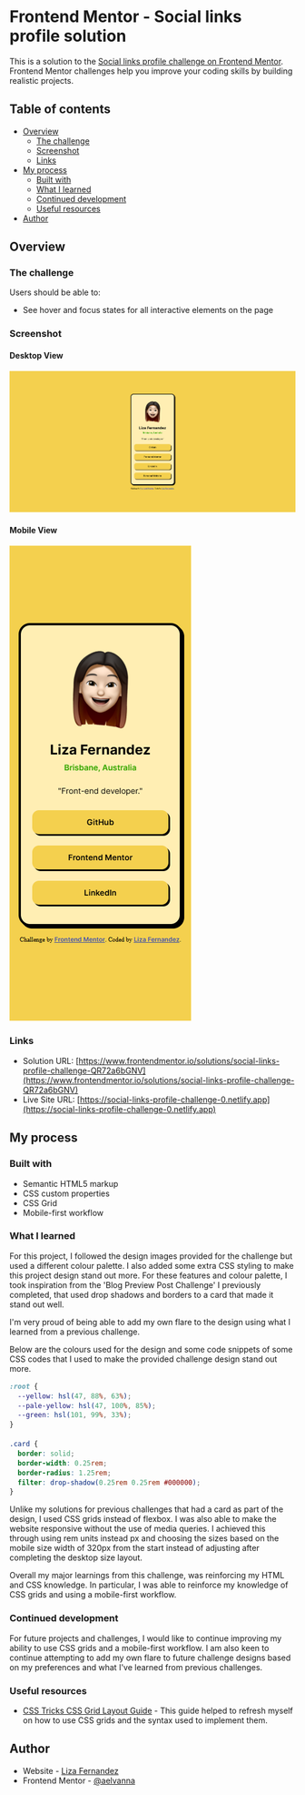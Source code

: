 # Frontend Mentor - Social links profile solution

This is a solution to the [Social links profile challenge on Frontend Mentor](https://www.frontendmentor.io/challenges/social-links-profile-UG32l9m6dQ). Frontend Mentor challenges help you improve your coding skills by building realistic projects.

## Table of contents

- [Overview](#overview)
  - [The challenge](#the-challenge)
  - [Screenshot](#screenshot)
  - [Links](#links)
- [My process](#my-process)
  - [Built with](#built-with)
  - [What I learned](#what-i-learned)
  - [Continued development](#continued-development)
  - [Useful resources](#useful-resources)
- [Author](#author)

## Overview

### The challenge

Users should be able to:

- See hover and focus states for all interactive elements on the page

### Screenshot

#### Desktop View

![Desktop View](./desktop-preview.png)

#### Mobile View

![Mobile View](./mobile-preview.png)

### Links

- Solution URL: [https://www.frontendmentor.io/solutions/social-links-profile-challenge-QR72a6bGNV](https://www.frontendmentor.io/solutions/social-links-profile-challenge-QR72a6bGNV)
- Live Site URL: [https://social-links-profile-challenge-0.netlify.app](https://social-links-profile-challenge-0.netlify.app)

## My process

### Built with

- Semantic HTML5 markup
- CSS custom properties
- CSS Grid
- Mobile-first workflow

### What I learned

For this project, I followed the design images provided for the challenge but used a different colour palette. I also added some extra CSS styling to make this project design stand out more. For these features and colour palette, I took inspiration from the 'Blog Preview Post Challenge' I previously completed, that used drop shadows and borders to a card that made it stand out well.

I'm very proud of being able to add my own flare to the design using what I learned from a previous challenge.

Below are the colours used for the design and some code snippets of some CSS codes that I used to make the provided challenge design stand out more.

```css
:root {
  --yellow: hsl(47, 88%, 63%);
  --pale-yellow: hsl(47, 100%, 85%);
  --green: hsl(101, 99%, 33%);
}

.card {
  border: solid;
  border-width: 0.25rem;
  border-radius: 1.25rem;
  filter: drop-shadow(0.25rem 0.25rem #000000);
}
```

Unlike my solutions for previous challenges that had a card as part of the design, I used CSS grids instead of flexbox. I was also able to make the website responsive without the use of media queries. I achieved this through using rem units instead px and choosing the sizes based on the mobile size width of 320px from the start instead of adjusting after completing the desktop size layout.

Overall my major learnings from this challenge, was reinforcing my HTML and CSS knowledge. In particular, I was able to reinforce my knowledge of CSS grids and using a mobile-first workflow.

### Continued development

For future projects and challenges, I would like to continue improving my ability to use CSS grids and a mobile-first workflow. I am also keen to continue attempting to add my own flare to future challenge designs based on my preferences and what I've learned from previous challenges.

### Useful resources

- [CSS Tricks CSS Grid Layout Guide](https://css-tricks.com/snippets/css/complete-guide-grid/) - This guide helped to refresh myself on how to use CSS grids and the syntax used to implement them.

## Author

- Website - [Liza Fernandez](https://www.lizafernandez.dev)
- Frontend Mentor - [@aelvanna](https://www.frontendmentor.io/profile/aelvanna)
